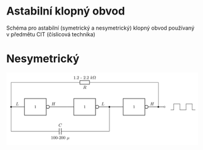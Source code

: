 # Astabilní klopný obvod
Schéma pro astabilní (symetrický a nesymetrický) klopný obvod používaný v předmětu CIT (číslicová technika)

# Nesymetrický
<div style="background-color:white !important">
<picture style="background-color:white !important">
  <source media="(prefers-color-scheme: dark)" srcset="KO_astabil_nesym.png" style="background-color:white">
  <source media="(prefers-color-scheme: light)" srcset="KO_astabil_nesym.png">
  <img alt="Shows a black logo in light color mode and a white one in dark color mode." src="KO_astabil_nesym.png" style="background-color:white !important">
</picture>
</div>
